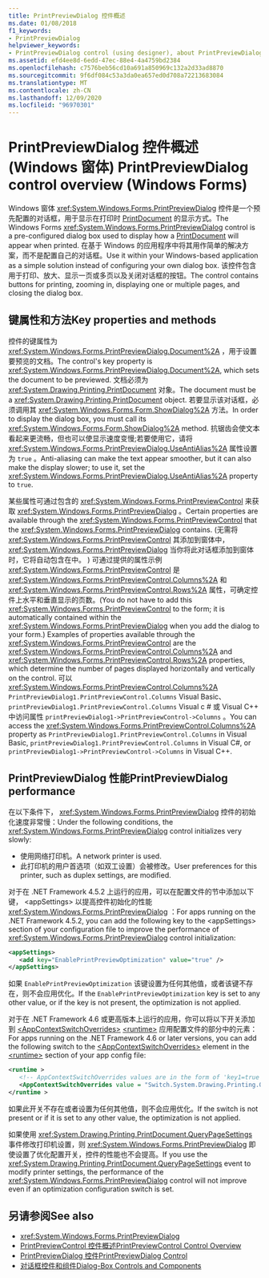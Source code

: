 ```yaml
---
title: PrintPreviewDialog 控件概述
ms.date: 01/08/2018
f1_keywords:
- PrintPreviewDialog
helpviewer_keywords:
- PrintPreviewDialog control (using designer), about PrintPreviewDialog
ms.assetid: efd4ee8d-6edd-47ec-88e4-4a4759bd2384
ms.openlocfilehash: c7576beb56cd10a691a850969c132a2d33ad8870
ms.sourcegitcommit: 9f6df084c53a3da0ea657ed0d708a72213683084
ms.translationtype: MT
ms.contentlocale: zh-CN
ms.lasthandoff: 12/09/2020
ms.locfileid: "96970301"
---
```

# <a name="printpreviewdialog-control-overview-windows-forms"></a><span data-ttu-id="69a31-102">PrintPreviewDialog 控件概述 (Windows 窗体) </span><span class="sxs-lookup"><span data-stu-id="69a31-102">PrintPreviewDialog control overview (Windows Forms)</span></span>

<span data-ttu-id="69a31-103">Windows 窗体 <xref:System.Windows.Forms.PrintPreviewDialog> 控件是一个预先配置的对话框，用于显示在打印时 [PrintDocument](printdocument-component-windows-forms.md) 的显示方式。</span><span class="sxs-lookup"><span data-stu-id="69a31-103">The Windows Forms <xref:System.Windows.Forms.PrintPreviewDialog> control is a pre-configured dialog box used to display how a [PrintDocument](printdocument-component-windows-forms.md) will appear when printed.</span></span> <span data-ttu-id="69a31-104">在基于 Windows 的应用程序中将其用作简单的解决方案，而不是配置自己的对话框。</span><span class="sxs-lookup"><span data-stu-id="69a31-104">Use it within your Windows-based application as a simple solution instead of configuring your own dialog box.</span></span> <span data-ttu-id="69a31-105">该控件包含用于打印、放大、显示一页或多页以及关闭对话框的按钮。</span><span class="sxs-lookup"><span data-stu-id="69a31-105">The control contains buttons for printing, zooming in, displaying one or multiple pages, and closing the dialog box.</span></span>

## <a name="key-properties-and-methods"></a><span data-ttu-id="69a31-106">键属性和方法</span><span class="sxs-lookup"><span data-stu-id="69a31-106">Key properties and methods</span></span>

<span data-ttu-id="69a31-107">控件的键属性为 <xref:System.Windows.Forms.PrintPreviewDialog.Document%2A> ，用于设置要预览的文档。</span><span class="sxs-lookup"><span data-stu-id="69a31-107">The control's key property is <xref:System.Windows.Forms.PrintPreviewDialog.Document%2A>, which sets the document to be previewed.</span></span> <span data-ttu-id="69a31-108">文档必须为 <xref:System.Drawing.Printing.PrintDocument> 对象。</span><span class="sxs-lookup"><span data-stu-id="69a31-108">The document must be a <xref:System.Drawing.Printing.PrintDocument> object.</span></span> <span data-ttu-id="69a31-109">若要显示该对话框，必须调用其 <xref:System.Windows.Forms.Form.ShowDialog%2A> 方法。</span><span class="sxs-lookup"><span data-stu-id="69a31-109">In order to display the dialog box, you must call its <xref:System.Windows.Forms.Form.ShowDialog%2A> method.</span></span> <span data-ttu-id="69a31-110">抗锯齿会使文本看起来更流畅，但也可以使显示速度变慢;若要使用它，请将 <xref:System.Windows.Forms.PrintPreviewDialog.UseAntiAlias%2A> 属性设置为 `true` 。</span><span class="sxs-lookup"><span data-stu-id="69a31-110">Anti-aliasing can make the text appear smoother, but it can also make the display slower; to use it, set the <xref:System.Windows.Forms.PrintPreviewDialog.UseAntiAlias%2A> property to `true`.</span></span>

<span data-ttu-id="69a31-111">某些属性可通过包含的 <xref:System.Windows.Forms.PrintPreviewControl> 来获取 <xref:System.Windows.Forms.PrintPreviewDialog> 。</span><span class="sxs-lookup"><span data-stu-id="69a31-111">Certain properties are available through the <xref:System.Windows.Forms.PrintPreviewControl> that the <xref:System.Windows.Forms.PrintPreviewDialog> contains.</span></span> <span data-ttu-id="69a31-112"> (无需将 <xref:System.Windows.Forms.PrintPreviewControl> 其添加到窗体中， <xref:System.Windows.Forms.PrintPreviewDialog> 当你将此对话框添加到窗体时，它将自动包含在中。 ) 可通过提供的属性示例 <xref:System.Windows.Forms.PrintPreviewControl> 是 <xref:System.Windows.Forms.PrintPreviewControl.Columns%2A> 和 <xref:System.Windows.Forms.PrintPreviewControl.Rows%2A> 属性，可确定控件上水平和垂直显示的页数。</span><span class="sxs-lookup"><span data-stu-id="69a31-112">(You do not have to add this <xref:System.Windows.Forms.PrintPreviewControl> to the form; it is automatically contained within the <xref:System.Windows.Forms.PrintPreviewDialog> when you add the dialog to your form.) Examples of properties available through the <xref:System.Windows.Forms.PrintPreviewControl> are the <xref:System.Windows.Forms.PrintPreviewControl.Columns%2A> and <xref:System.Windows.Forms.PrintPreviewControl.Rows%2A> properties, which determine the number of pages displayed horizontally and vertically on the control.</span></span> <span data-ttu-id="69a31-113">可以 <xref:System.Windows.Forms.PrintPreviewControl.Columns%2A> `PrintPreviewDialog1.PrintPreviewControl.Columns` Visual Basic、 `printPreviewDialog1.PrintPreviewControl.Columns` Visual c # 或 Visual C++ 中访问属性 `printPreviewDialog1->PrintPreviewControl->Columns` 。</span><span class="sxs-lookup"><span data-stu-id="69a31-113">You can access the <xref:System.Windows.Forms.PrintPreviewControl.Columns%2A> property as `PrintPreviewDialog1.PrintPreviewControl.Columns` in Visual Basic, `printPreviewDialog1.PrintPreviewControl.Columns` in Visual C#, or `printPreviewDialog1->PrintPreviewControl->Columns` in Visual C++.</span></span>

## <a name="printpreviewdialog-performance"></a><span data-ttu-id="69a31-114">PrintPreviewDialog 性能</span><span class="sxs-lookup"><span data-stu-id="69a31-114">PrintPreviewDialog performance</span></span>

<span data-ttu-id="69a31-115">在以下条件下， <xref:System.Windows.Forms.PrintPreviewDialog> 控件的初始化速度非常慢：</span><span class="sxs-lookup"><span data-stu-id="69a31-115">Under the following conditions, the <xref:System.Windows.Forms.PrintPreviewDialog> control initializes very slowly:</span></span>

- <span data-ttu-id="69a31-116">使用网络打印机。</span><span class="sxs-lookup"><span data-stu-id="69a31-116">A network printer is used.</span></span>
- <span data-ttu-id="69a31-117">此打印机的用户首选项（如双工设置）会被修改。</span><span class="sxs-lookup"><span data-stu-id="69a31-117">User preferences for this printer, such as duplex settings, are modified.</span></span>

<span data-ttu-id="69a31-118">对于在 .NET Framework 4.5.2 上运行的应用，可以在配置文件的节中添加以下键， \<appSettings> 以提高控件初始化的性能 <xref:System.Windows.Forms.PrintPreviewDialog> ：</span><span class="sxs-lookup"><span data-stu-id="69a31-118">For apps running on the .NET Framework 4.5.2, you can add the following key to the \<appSettings> section of your configuration file to improve the performance of <xref:System.Windows.Forms.PrintPreviewDialog> control initialization:</span></span>

```xml
<appSettings>
   <add key="EnablePrintPreviewOptimization" value="true" />
</appSettings>
```

<span data-ttu-id="69a31-119">如果 `EnablePrintPreviewOptimization` 该键设置为任何其他值，或者该键不存在，则不会应用优化。</span><span class="sxs-lookup"><span data-stu-id="69a31-119">If the `EnablePrintPreviewOptimization` key is set to any other value, or if the key is not present, the optimization is not applied.</span></span>

<span data-ttu-id="69a31-120">对于在 .NET Framework 4.6 或更高版本上运行的应用，你可以将以下开关添加到 [\<AppContextSwitchOverrides>](/dotnet/framework/configure-apps/file-schema/runtime/appcontextswitchoverrides-element) [\<runtime>](/dotnet/framework/configure-apps/file-schema/runtime/index) 应用配置文件的部分中的元素：</span><span class="sxs-lookup"><span data-stu-id="69a31-120">For apps running on the .NET Framework 4.6 or later versions, you can add the following switch to the [\<AppContextSwitchOverrides>](/dotnet/framework/configure-apps/file-schema/runtime/appcontextswitchoverrides-element) element in the [\<runtime>](/dotnet/framework/configure-apps/file-schema/runtime/index) section of your app config file:</span></span>

```xml
<runtime >
   <!-- AppContextSwitchOverrides values are in the form of 'key1=true|false;key2=true|false -->
   <AppContextSwitchOverrides value = "Switch.System.Drawing.Printing.OptimizePrintPreview=true" />
</runtime >
```

<span data-ttu-id="69a31-121">如果此开关不存在或者设置为任何其他值，则不会应用优化。</span><span class="sxs-lookup"><span data-stu-id="69a31-121">If the switch is not present or if it is set to any other value, the optimization is not applied.</span></span>

<span data-ttu-id="69a31-122">如果使用 <xref:System.Drawing.Printing.PrintDocument.QueryPageSettings> 事件修改打印机设置，则 <xref:System.Windows.Forms.PrintPreviewDialog> 即使设置了优化配置开关，控件的性能也不会提高。</span><span class="sxs-lookup"><span data-stu-id="69a31-122">If you use the <xref:System.Drawing.Printing.PrintDocument.QueryPageSettings> event to modify printer settings, the performance of the <xref:System.Windows.Forms.PrintPreviewDialog> control will not improve even if an optimization configuration switch is set.</span></span>

## <a name="see-also"></a><span data-ttu-id="69a31-123">另请参阅</span><span class="sxs-lookup"><span data-stu-id="69a31-123">See also</span></span>

- <xref:System.Windows.Forms.PrintPreviewDialog>
- [<span data-ttu-id="69a31-124">PrintPreviewControl 控件概述</span><span class="sxs-lookup"><span data-stu-id="69a31-124">PrintPreviewControl Control Overview</span></span>](printpreviewcontrol-control-overview-windows-forms.md)
- [<span data-ttu-id="69a31-125">PrintPreviewDialog 控件</span><span class="sxs-lookup"><span data-stu-id="69a31-125">PrintPreviewDialog Control</span></span>](printpreviewdialog-control-windows-forms.md)
- [<span data-ttu-id="69a31-126">对话框控件和组件</span><span class="sxs-lookup"><span data-stu-id="69a31-126">Dialog-Box Controls and Components</span></span>](dialog-box-controls-and-components-windows-forms.md)
